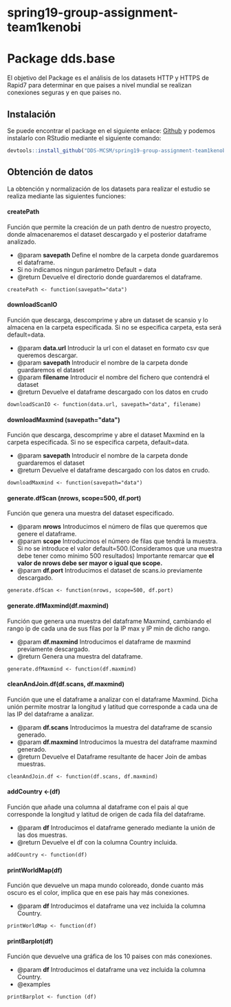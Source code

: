 ﻿# spring19-group-assignment-team1kenobi

# Package dds.base

<!-- badges: start -->
<!-- badges: end -->

El objetivo del Package es el análisis de los datasets HTTP y HTTPS de Rapid7 para determinar en que paises a nivel mundial se realizan conexiones seguras y en que paises no.

## Instalación

Se puede encontrar el package en el siguiente enlace: [Github](https://github.com/DDS-MCSM/spring19-group-assignment-team1kenobi) y podemos instalarlo con RStudio mediante el siguiente comando:

``` r
devtools::install_github("DDS-MCSM/spring19-group-assignment-team1kenobi")
```


## Obtención de datos

La obtención y normalización de los datasets para realizar el estudio se realiza mediante las siguientes funciones:

#### createPath
Función que permite la creación de un path dentro de nuestro proyecto, donde almacenaremos el dataset descargado y el posterior dataframe analizado.
- @param **savepath** Define el nombre de la carpeta donde guardaremos el dataframe. 
- Si no indicamos ningun parámetro Default = data
- @return Devuelve el directorio donde guardaremos el dataframe.

```{r}
createPath <- function(savepath="data")
```


#### downloadScanIO
Función que descarga, descomprime y abre un dataset de  scansio y lo almacena en la carpeta especificada.
Si no se especifica carpeta, esta será default=data.
- @param **data.url** Introducir la url con el dataset en formato csv que queremos descargar.
- @param **savepath** Introducir el nombre de la carpeta donde guardaremos el dataset
- @param **filename** Introducir el nombre del fichero que contendrá el dataset
- @return Devuelve el dataframe descargado con los datos en crudo

```{r}
downloadScanIO <- function(data.url, savepath="data", filename)
```


#### downloadMaxmind (savepath="data")
Función que descarga, descomprime y abre el dataset Maxmind en la carpeta especificada.
Si no se especifica carpeta, default=data.
- @param **savepath** Introducir el nombre de la carpeta donde guardaremos el dataset
- @return Devuelve el dataframe descargado con los datos en crudo.

```{r}
downloadMaxmind <- function(savepath="data")
```


#### generate.dfScan (nrows, scope=500, df.port)
Función que genera una muestra del dataset especificado.
- @param **nrows** Introducimos el número de filas que queremos que genere el dataframe.
- @param **scope** Introducimos el número de filas que tendrá la muestra. Si no se introduce el valor default=500.(Consideramos que una muestra debe tener como mínimo 500 resultados)
Importante remarcar que **el valor de nrows debe ser mayor o igual que scope.**
- @param **df.port** Introducimos el dataset de scans.io previamente descargado.

```{r}
generate.dfScan <- function(nrows, scope=500, df.port)
```


#### generate.dfMaxmind(df.maxmind)
Función que genera una muestra del dataframe Maxmind, cambiando el rango ip de cada una de sus filas por la IP max y IP min de dicho rango.
- @param **df.maxmind** Introducimos el dataframe de maxmind previamente descargado.
- @return Genera una muestra del dataframe.

```{r}
generate.dfMaxmind <- function(df.maxmind)
```


#### cleanAndJoin.df(df.scans, df.maxmind)
Función que une el dataframe a analizar con el dataframe Maxmind. Dicha unión permite mostrar la longitud y latitud que corresponde a cada una de las IP del dataframe a analizar.
- @param **df.scans** Introducimos la muestra del dataframe de scansio generado.
- @param **df.maxmind** Introducimos la muestra del dataframe maxmind generado.
- @return Devuelve el Dataframe resultante de hacer Join de ambas muestras.

```{r}
cleanAndJoin.df <- function(df.scans, df.maxmind)
```


#### addCountry <-(df)
Función que añade una columna al dataframe con el pais al que corresponde la longitud y latitud de origen de cada fila del dataframe.
- @param **df** Introducimos el dataframe generado mediante la unión de las dos muestras.
- @return Devuelve el df con la columna Country incluida.

```{r}
addCountry <- function(df)
```


#### printWorldMap(df)
Función que devuelve un mapa mundo coloreado, donde cuanto más oscuro es el color, implica que en ese pais hay más conexiones.
- @param **df** Introducimos el dataframe una vez incluida la columna Country.

```{r}
printWorldMap <- function(df)
```


#### printBarplot(df)
Función que devuelve una gráfica de los 10 paises con más conexiones.
- @param **df** Introducimos el dataframe una vez incluida la columna Country.
- @examples

```{r}
printBarplot <- function (df)
```


